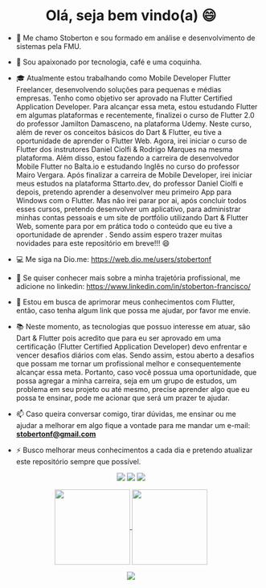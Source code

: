 ### 

<h1 align="center">Olá, seja bem vindo(a) 😄</h1>

- 👋 Me chamo Stoberton e sou formado em análise e desenvolvimento de sistemas pela FMU.

- 🥰 Sou apaixonado por tecnologia, café e uma coquinha.

- 🎓 Atualmente estou trabalhando como Mobile Developer Flutter Freelancer, desenvolvendo soluções para pequenas e médias empresas. Tenho como objetivo ser aprovado na Flutter Certified Application Developer. Para alcançar essa meta, estou estudando Flutter em algumas plataformas e recentemente, finalizei o curso de Flutter 2.0 do professor Jamilton Damasceno, na plataforma Udemy. Neste curso, além de rever os conceitos básicos do Dart & Flutter, eu tive a oportunidade de aprender o Flutter Web. Agora, irei iniciar o curso de Flutter dos instrutores Daniel Ciolfi & Rodrigo Marques na mesma plataforma. Além disso, estou fazendo a carreira de desenvolvedor Mobile Flutter no Balta.io e estudando Inglês no curso do professor Mairo Vergara. Após finalizar a carreira de Mobile Developer, irei iniciar meus estudos na plataforma Sttarto.dev, do professor Daniel Ciolfi e depois, pretendo aprender a desenvolver meu primeiro App para Windows com o Flutter. Mas não irei parar por ai, após concluir todos esses cursos, pretendo desenvolver um aplicativo, para administrar minhas contas pessoais e um site de portfólio utilizando Dart & Flutter Web, somente para por em prática todo o conteúdo que eu tive a oportunidade de aprender . Sendo assim espero trazer muitas novidades para este repositório em breve!!! 😄 

- 💻  Me siga na Dio.me:
      https://web.dio.me/users/stobertonf

- 🔭  Se quiser conhecer mais sobre a minha trajetória profissional, me adicione no linkedin:
      https://www.linkedin.com/in/stoberton-francisco/

- 💬 Estou em busca de aprimorar meus conhecimentos com Flutter, então, caso tenha algum link que possa me ajudar, por favor me envie.

- 📚 Neste momento, as tecnologias que possuo interesse em atuar, são Dart & Flutter pois acredito que para eu ser aprovado em uma certificação (Flutter Certified Application Developer) devo enfrentar e vencer desafios diários com elas. Sendo assim, estou aberto a desafios que possam me tornar um profissional melhor e consequentemente alcançar essa meta. Portanto, caso você possua uma oportunidade, que possa agregar a minha carreira, seja em um grupo de estudos, um problema em seu projeto ou até mesmo, precise aprender algo que eu possa te ensinar, pode me acionar que será um prazer te ajudar.


- 📫 Caso queira conversar comigo, tirar dúvidas, me ensinar ou me ajudar a melhorar em algo fique a vontade para me mandar um e-mail: **stobertonf@gmail.com**

- ⚡ Busco melhorar meus conhecimentos a cada dia e pretendo atualizar este repositório sempre que possível.

<p align="center">
  <a href="mailto:stobertonf@gmail.com" alt="Gmail">
  <img src="https://img.shields.io/badge/-Gmail-FF0000?style=flat-square&labelColor=FF0000&logo=gmail&logoColor=white&link=stobertonf@gmail.com" /></a>

  <a href="https://www.linkedin.com/in/stoberton-francisco/" alt="Linkedin">
  <img src="https://img.shields.io/badge/-Linkedin-0e76a8?style=flat-square&logo=Linkedin&logoColor=white&link=https://www.linkedin.com/in/stoberton-francisco/" /></a>

  <a href="http://api.whatsapp.com/send?1=pt_BR&phone=5511994223176" alt="WhatsApp">
  <img src="https://img.shields.io/badge/-WhatsApp-25d366?style=flat-square&labelColor=25d366&logo=whatsapp&logoColor=white&link=http://api.whatsapp.com/send?1=pt_BR&phone=5511994223176"/></a>

</p>

<p align="center">
  <a href="https://github.com/stobertonf">
    <img
      align="center"
      height="150em"
      src="https://github-readme-stats.vercel.app/api?username=stobertonf&show_icons=true&include_all_commits=true&count_private=true&theme=tokyonight"
    />
  </a>
  <a href="https://github.com/stobertonf">
    <img
      align="center"
      height="150em"
      src="https://github-readme-stats.vercel.app/api/top-langs/?username=stobertonf&show_icons=true&include_all_commits=true&count_private=true&layout=compact&theme=tokyonight"
    />
  </a>
</p>


<p align="center">
  <a href="https://github.com/stobertonf">
    <img
      align="center"
      src="https://github-profile-trophy.vercel.app/?username=stobertonf&theme=onedark&no-frame=true&row=1&&margin-w=20&no-bg=true"
    />
  </a>
</a>
</p>


